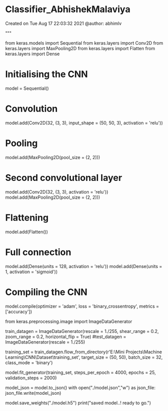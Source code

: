 # Classifier_AbhishekMalaviya

Created on Tue Aug 17 22:03:32 2021
@author: abhimlv
    
"""

from keras.models import Sequential
from keras.layers import Conv2D
from keras.layers import MaxPooling2D
from keras.layers import Flatten
from keras.layers import Dense

# Initialising the CNN
model = Sequential()

# Convolution
model.add(Conv2D(32, (3, 3), input_shape = (50, 50, 3), activation = 'relu'))

# Pooling
model.add(MaxPooling2D(pool_size = (2, 2)))

# Second convolutional layer
model.add(Conv2D(32, (3, 3), activation = 'relu'))
model.add(MaxPooling2D(pool_size = (2, 2)))

# Flattening
model.add(Flatten())

# Full connection
model.add(Dense(units = 128, activation = 'relu'))
model.add(Dense(units = 1, activation = 'sigmoid'))

# Compiling the CNN
model.compile(optimizer = 'adam', loss = 'binary_crossentropy', metrics = ['accuracy'])


from keras.preprocessing.image import ImageDataGenerator

train_datagen = ImageDataGenerator(rescale = 1./255,
                                   shear_range = 0.2,
                                   zoom_range = 0.2,
                                   horizontal_flip = True)
#test_datagen = ImageDataGenerator(rescale = 1./255)

training_set = train_datagen.flow_from_directory(r'E:\Mini Projects\Machine Learning\CNN\Dataset\training_set',
                                                 target_size = (50, 50),
                                                 batch_size = 32,
                                                 class_mode = 'binary')

model.fit_generator(training_set,
                         steps_per_epoch = 4000,
                         epochs = 25,
                         validation_steps = 2000)

model_json = model.to_json()
with open("./model.json","w") as json_file:
  json_file.write(model_json)

model.save_weights("./model.h5")
print("saved model..! ready to go.") 
